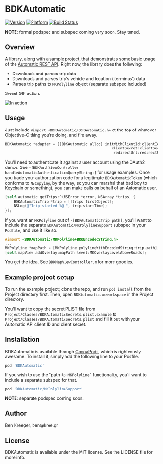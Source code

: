 # BDKAutomatic

[![Version](http://cocoapod-badges.herokuapp.com/v/BDKAutomatic/badge.png)](http://cocoadocs.org/docsets/BDKAutomatic)
[![Platform](http://cocoapod-badges.herokuapp.com/p/BDKAutomatic/badge.png)](http://cocoadocs.org/docsets/BDKAutomatic)
[![Build Status](https://travis-ci.org/kreeger/BDKAutomatic.png?branch=master)](https://travis-ci.org/kreeger/BDKAutomatic)

**NOTE**: formal podspec and subspec coming very soon. Stay tuned.

## Overview

A library, along with a sample project, that demonstrates some basic usage of the [Automatic REST API][rest]. Right now, the library does the following:

- Downloads and parses trip data
- Downloads and parses trip's vehicle and location ('terminus') data
- Parses trip paths to `MKPolyline` object (separate subspec included)

Sweet GIF action:

![In action](https://raw.github.com/kreeger/BDKAutomatic/master/Project/BDKAutomaticDemo.gif)

## Usage

Just include `#import <BDKAutomatic/BDKAutomatic.h>` at the top of whatever Objective-C thing you're doing, and fire away.

``` objective-c
BDKAutomatic *adapter = [[BDKAutomatic alloc] initWithClientId:clientId
                                                 clientSecret:clientSecret
                                                  redirectUrl:redirectUrl];
```

You'll need to authenticate it against a user account using the OAuth2 dance. See `-[BDKAuthViewController handleAutomaticAuthenticationQueryString:]` for usage examples. Once you trade your authorization code for a legitimate `BDKAutomaticToken` (which conforms to `NSCopying`, by the way, so you can marshal that bad boy to Keychain or something), you can make calls on behalf of an Automatic user.

``` objective-c
[self.automatic getTrips:^(NSError *error, NSArray *trips) {
    BDKAutomaticTrip *trip = []trips firstObject];
    NSLog(@"Trip started %@.", trip.startTime);
}];
```

If you want an `MKPolyline` out of `-[BDKAutomaticTrip path]`, you'll want to include the separate `BDKAutomatic/MKPolylineSupport` subspec in your `Podfile`, and use it like so.

``` objective-c
#import <BDKAutomatic/MKPolyline+BDKEncodedString.h>
...
MKPolyline *mapPath = [MKPolyline polylineWithEncodedString:trip.path];
[self.mapView addOverlay:mapPath level:MKOverlayLevelAboveRoads];
```

You get the idea. See `BDKMapViewController.m` for more goodies.

## Example project setup

To run the example project; clone the repo, and run `pod install` from the Project directory first. Then, open `BDKAutomatic.xcworkspace` in the Project directory.

You'll want to copy the secret PLIST file from `Project/Classes/BDKAutomaticSecrets.plist.example` to `Project/Classes/BDKAutomaticSecrets.plist` and fill it out with your Automatic API client ID and client secret.

## Installation

BDKAutomatic is available through [CocoaPods](http://cocoapods.org), which is righteously awesome. To install it, simply add the following line to your Podfile.

``` ruby
pod 'BDKAutomatic'
```

If you wish to use the "path-to-`MKPolyline`" functionality, you'll want to include a separate subspec for that.

``` ruby
pod 'BDKAutomatic/MKPolylineSupport'
```

**NOTE**: separate podspec coming soon.

## Author

Ben Kreeger, ben@kree.gr

## License

BDKAutomatic is available under the MIT license. See the LICENSE file for more info.

[rest]:    https://www.automatic.com/developer/
